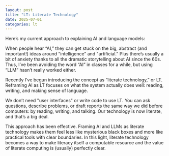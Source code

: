```yaml
---
layout: post
title: "LT: Literate Technology"
date: 2025-07-01
categories: lt
---
```


Here’s my current approach to explaining AI and language models:

When people hear “AI,” they can get stuck on the big, abstract (and important!) ideas around “intelligence” and "artificial." Plus there’s usually a bit of anxiety thanks to all the dramatic storytelling about AI since the 60s. Thus, I’ve been avoiding the word “AI” in classes for a while, but using “LLM” hasn’t really worked either.

Recently I’ve begun introducing the concept as “literate technology,” or LT. Reframing AI as LT focuses on what the system actually does well: reading, writing, and making sense of language.

We don’t need "user interfaces" or write code to use LT. You can ask questions, describe problems, or draft reports the same way we did before computers: by reading, writing, and talking. Our technology is now literate, and that’s a big deal.

This approach has been effective. Framing AI and LLMs as literate technology makes them feel less like mysterious black boxes and more like practical tools with clear boundaries. In this light, literate technology becomes a way to make literacy itself a computable resource and the value of literate computing is (usually) perfectly clear.

